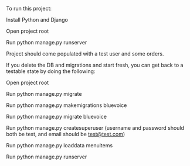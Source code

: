 To run this project:

  Install Python and Django
  
  Open project root
  
  Run python manage.py runserver
  
  Project should come populated with a test user and some orders.


If you delete the DB and migrations and start fresh, you can get back to a testable state by doing the following:

  Open project root
  
  Run python manage.py migrate
  
  Run python manage.py makemigrations bluevoice
  
  Run python manage.py migrate bluevoice
  
  Run python manage.py createsuperuser (username and password should both be test, and email should be test@test.com)
  
  Run python manage.py loaddata menuitems
  
  Run python manage.py runserver
